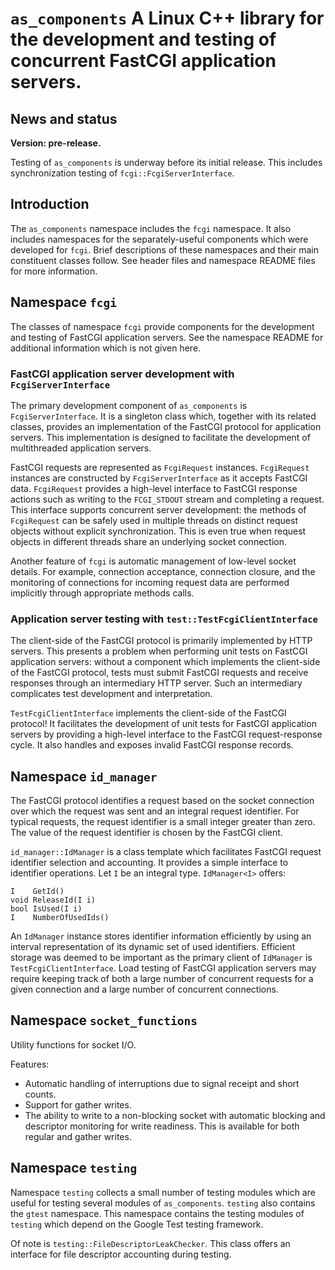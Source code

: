 # `as_components` A Linux C++ library for the development and testing of concurrent FastCGI application servers.

## News and status
**Version: pre-release.**

Testing of `as_components` is underway before its initial release.
This includes synchronization testing of `fcgi::FcgiServerInterface`.

## Introduction

The `as_components` namespace includes the `fcgi` namespace. It also includes
namespaces for the separately-useful components which were developed for
`fcgi`. Brief descriptions of these namespaces and their main constituent
classes follow. See header files and namespace README files for more
information.

## Namespace `fcgi`
The classes of namespace `fcgi` provide components for the development and
testing of FastCGI application servers. See the namespace README for
additional information which is not given here.

### FastCGI application server development with `FcgiServerInterface`
The primary development component of `as_components` is `FcgiServerInterface`.
It is a singleton class which, together with its related classes, provides an
implementation of the FastCGI protocol for application servers. This
implementation is designed to facilitate the development of multithreaded
application servers.

FastCGI requests are represented as `FcgiRequest` instances. `FcgiRequest`
instances are constructed by `FcgiServerInterface` as it accepts FastCGI data.
`FcgiRequest` provides a high-level interface to FastCGI response actions such
as writing to the `FCGI_STDOUT` stream and completing a request. This interface
supports concurrent server development: the methods of `FcgiRequest` can be
safely used in multiple threads on distinct request objects without explicit
synchronization. This is even true when request objects in different threads
share an underlying socket connection.

Another feature of `fcgi` is automatic management of low-level socket
details. For example, connection acceptance, connection closure, and the
monitoring of connections for incoming request data are performed implicitly
through appropriate methods calls.

### Application server testing with `test::TestFcgiClientInterface`
The client-side of the FastCGI protocol is primarily implemented by HTTP
servers. This presents a problem when performing unit tests on FastCGI
application servers: without a component which implements the client-side of
the FastCGI protocol, tests must submit FastCGI requests and receive responses
through an intermediary HTTP server. Such an intermediary complicates test
development and interpretation.

`TestFcgiClientInterface` implements the client-side of the FastCGI
protocol! It facilitates the development of unit tests for FastCGI application
servers by providing a high-level interface to the FastCGI request-response
cycle. It also handles and exposes invalid FastCGI response records.

## Namespace `id_manager`
The FastCGI protocol identifies a request based on the socket connection over
which the request was sent and an integral request identifier. For typical
requests, the request identifier is a small integer greater than zero. The
value of the request identifier is chosen by the FastCGI client.

`id_manager::IdManager` is a class template which facilitates FastCGI request
identifier selection and accounting. It provides a simple interface to
identifier operations. Let `I` be an integral type. `IdManager<I>` offers:
```
I    GetId()
void ReleaseId(I i)
bool IsUsed(I i)
I    NumberOfUsedIds()
```

An `IdManager` instance stores identifier information efficiently by using an
interval representation of its dynamic set of used identifiers. Efficient
storage was deemed to be important as the primary client of `IdManager` is
`TestFcgiClientInterface`. Load testing of FastCGI application servers may
require keeping track of both a large number of concurrent requests for a given
connection and a large number of concurrent connections.

## Namespace `socket_functions`
Utility functions for socket I/O.

Features:
* Automatic handling of interruptions due to signal receipt and short counts.
* Support for gather writes.
* The ability to write to a non-blocking socket with automatic blocking
  and descriptor monitoring for write readiness. This is available for both
  regular and gather writes.

## Namespace `testing`
Namespace `testing` collects a small number of testing modules which are useful
for testing several modules of `as_components`. `testing` also contains the
`gtest` namespace. This namespace contains the testing modules of `testing`
which depend on the Google Test testing framework.

Of note is `testing::FileDescriptorLeakChecker`. This class offers an interface
for file descriptor accounting during testing.
